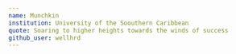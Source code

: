```yaml
---
name: Munchkin
institution: University of the Soouthern Caribbean
quote: Soaring to higher heights towards the winds of success
github_user: wellhrd
---
```

